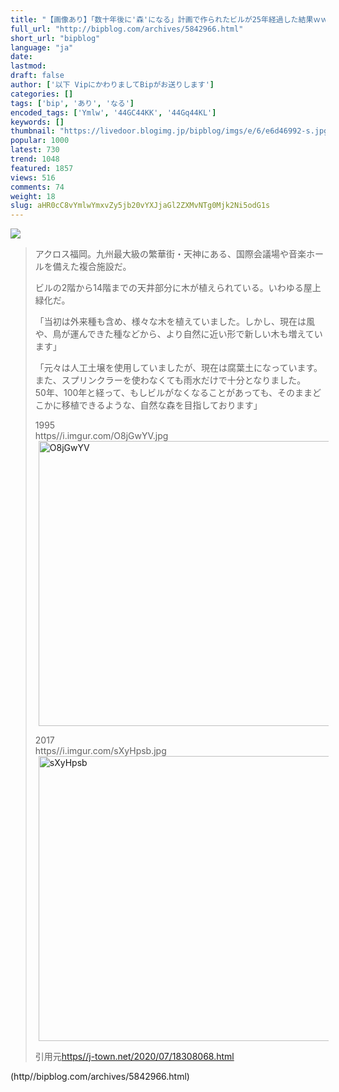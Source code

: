 ```yaml
---
title: "【画像あり】「数十年後に'森'になる」計画で作られたビルが25年経過した結果ｗｗｗ "
full_url: "http://bipblog.com/archives/5842966.html"
short_url: "bipblog"
language: "ja"
date: 
lastmod: 
draft: false
author: ['以下 VipにかわりましてBipがお送りします']
categories: []
tags: ['bip', 'あり', 'なる']
encoded_tags: ['Ymlw', '44GC44KK', '44Gq44KL']
keywords: []
thumbnail: "https://livedoor.blogimg.jp/bipblog/imgs/e/6/e6d46992-s.jpg"
popular: 1000
latest: 730
trend: 1048
featured: 1857
views: 516
comments: 74
weight: 18
slug: aHR0cC8vYmlwYmxvZy5jb20vYXJjaGl2ZXMvNTg0Mjk2Ni5odG1s
---
```


![](https://livedoor.blogimg.jp/bipblog/imgs/e/6/e6d46992-s.jpg)

<blockquote><p class='ent_body_p ent_kyocho '> アクロス福岡。九州最大級の繁華街・天神にある、国際会議場や音楽ホールを備えた複合施設だ。</p> <p class='ent_body_p ent_kyocho'>ビルの2階から14階までの天井部分に木が植えられている。いわゆる屋上緑化だ。</p> <p class='ent_body_p ent_kyocho'>「当初は外来種も含め、様々な木を植えていました。しかし、現在は風や、鳥が運んできた種などから、より自然に近い形で新しい木も増えています」</p> <p class='ent_body_p ent_kyocho'>「元々は人工土壌を使用していましたが、現在は腐葉土になっています。また、スプリンクラーを使わなくても雨水だけで十分となりました。<br> 50年、100年と経って、もしビルがなくなることがあっても、そのままどこかに移植できるような、自然な森を目指しております」</p> <p class='ent_body_p ent_kyocho'>1995<br> https//i.imgur.com/O8jGwYV.jpg<br><a href='https//livedoor.blogimg.jp/bipblog/imgs/e/6/e6d46992.jpg' title='O8jGwYV' target='_blank'><img src='https//livedoor.blogimg.jp/bipblog/imgs/e/6/e6d46992-s.jpg' width='650' height='456' border='0' alt='O8jGwYV' hspace='5' class='pict'></a></p> <p class='ent_body_p ent_kyocho'>2017<br> https//i.imgur.com/sXyHpsb.jpg<br><a href='https//livedoor.blogimg.jp/bipblog/imgs/a/5/a5b5d696.jpg' title='sXyHpsb' target='_blank'><img src='https//livedoor.blogimg.jp/bipblog/imgs/a/5/a5b5d696-s.jpg' width='650' height='456' border='0' alt='sXyHpsb' hspace='5' class='pict'></a><br></p> <p class='ent_body_p ent_kyocho'>引用元<a href='https//j-town.net/2020/07/18308068.html' target='_blank'>https//j-town.net/2020/07/18308068.html</a></p></blockquote>

(http//bipblog.com/archives/5842966.html)
